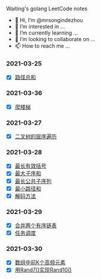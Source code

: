 Waiting's golang LeetCode notes

- 👋 Hi, I’m @mrsongindezhou
- 👀 I’m interested in ...
- 🌱 I’m currently learning ...
- 💞️ I’m looking to collaborate on ...
- 📫 How to reach me ...

### 2021-03-25
- [x] [路径总和](https://github.com/mrsongindezhou/LeetCode-Notes-Waiting/blob/main/2021-03-25/%E8%B7%AF%E5%BE%84%E6%80%BB%E5%92%8C.go)

### 2021-03-36
- [x] [爬楼梯](https://github.com/mrsongindezhou/LeetCode-Notes-Waiting/blob/main/2021-03-26/leetcode-70.%E7%88%AC%E6%A5%BC%E6%A2%AF.go)

### 2021-03-27
- [x] [二叉树的层序遍历](https://github.com/mrsongindezhou/LeetCode-Notes-Waiting/tree/main/2021-03-27)

### 2021-03-28
- [x] [最长有效括号](https://github.com/mrsongindezhou/LeetCode-Notes-Waiting/blob/main/2021-03-28/leetcode-32.%E6%9C%80%E9%95%BF%E6%9C%89%E6%95%88%E6%8B%AC%E5%8F%B7.go)
- [x] [最大子序和](https://github.com/mrsongindezhou/LeetCode-Notes-Waiting/blob/main/2021-03-28/leetcode-53.%E6%9C%80%E5%A4%A7%E5%AD%90%E5%BA%8F%E5%92%8C.go)
- [x] [最长公共子序列](https://github.com/mrsongindezhou/LeetCode-Notes-Waiting/blob/main/2021-03-28/leetcode-1143.%E6%9C%80%E9%95%BF%E5%85%AC%E5%85%B1%E5%AD%90%E5%BA%8F%E5%88%97.go)
- [x] [最小路径和](https://github.com/mrsongindezhou/LeetCode-Notes-Waiting/blob/main/2021-03-28/leetcode-64.%E6%9C%80%E5%B0%8F%E8%B7%AF%E5%BE%84%E5%92%8C.go)
- [x] [解码方法](https://github.com/mrsongindezhou/LeetCode-Notes-Waiting/blob/main/2021-03-28/leetcode-91.%E8%A7%A3%E7%A0%81%E6%96%B9%E6%B3%95.go)

### 2021-03-29
- [x] [合并两个有序链表](https://github.com/mrsongindezhou/LeetCode-Notes-Waiting/blob/main/2021-03-29/leetcode-21.%E5%90%88%E5%B9%B6%E4%B8%A4%E4%B8%AA%E6%9C%89%E5%BA%8F%E9%93%BE%E8%A1%A8.go)
- [x] [任务调度](https://github.com/mrsongindezhou/LeetCode-Notes-Waiting/blob/main/2021-03-29/leetcode-621.%E4%BB%BB%E5%8A%A1%E8%B0%83%E5%BA%A6.go)

### 2021-03-30
- [x] [数组中前K个高频元素](https://github.com/mrsongindezhou/LeetCode-Notes-Waiting/blob/main/2021-03-30/leetcode-347.%E6%95%B0%E7%BB%84%E4%B8%AD%E5%89%8Dk%E4%B8%AA%E9%AB%98%E9%A2%91%E5%85%83%E7%B4%A0.go)
- [x] [用Rand7()实现Rand10()](https://github.com/mrsongindezhou/LeetCode-Notes-Waiting/blob/main/2021-03-30/leetcode-470.%E7%94%A8Rand7()%E5%AE%9E%E7%8E%B0Rand10().go)